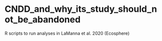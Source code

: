 # CNDD_and_why_its_study_should_not_be_abandoned
R scripts to run analyses in LaManna et al. 2020 (Ecosphere)
